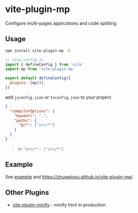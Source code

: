 # vite-plugin-mp

Configure multi-pages applications and code splitting

## Usage

```bash
npm install vite-plugin-mp -D
```

```js
// vite.config.js
import { defineConfig } from 'vite'
import mp from 'vite-plugin-mp'

export default defineConfig({
  plugins: [mp()],
})
```

add `jsconfig.json` or `tsconfig.json` to your project

```json
{
  "compilerOptions": {
    "baseUrl": ".",
    "paths": {
      "@/*": ["src/*"]
    }
  }
}
```

> or `"src/*": ["src/*"]`

## Example

See [example](https://github.com/zhuweiyou/vite-plugin-mp/tree/master/example) and <https://zhuweiyou.github.io/vite-plugin-mp/>

## Other Plugins

- [vite-plugin-minify](https://github.com/zhuweiyou/vite-plugin-minify) - minify html in production
